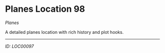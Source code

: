 # Planes Location 98

*Planes*

A detailed planes location with rich history and plot hooks.

---
*ID: LOC00097*